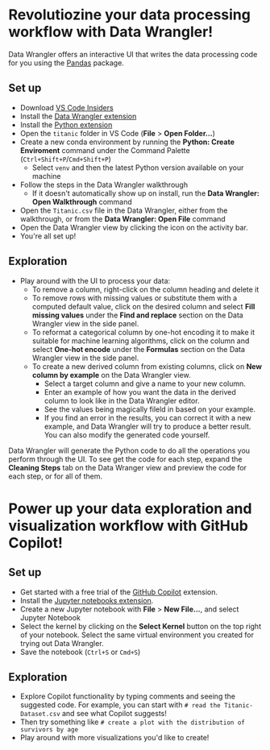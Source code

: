# Revolutiozine your data processing workflow with Data Wrangler! 

Data Wrangler offers an interactive UI that writes the data processing code for you using the [Pandas](https://pypi.org/project/pandas/) package.

## Set up 
- Download [VS Code Insiders](https://code.visualstudio.com/insiders/)
- Install the [Data Wrangler extension](https://marketplace.visualstudio.com/items?itemName=ms-toolsai.datawrangler)
- Install the [Python extension](https://marketplace.visualstudio.com/items?itemName=ms-python.python)
- Open the `titanic` folder in VS Code (**File** > **Open Folder...**)
- Create a new conda environment by running the **Python: Create Enviroment** command under the Command Palette (`Ctrl+Shift+P`/`Cmd+Shift+P`)
   - Select `venv` and then the latest Python version available on your machine 
- Follow the steps in the Data Wrangler walkthrough 
   - If it doesn't automatically show up on install, run the **Data Wrangler: Open Walkthrough** command 
- Open the `Titanic.csv` file in the Data Wrangler, either from the walkthrough, or from the **Data Wrangler: Open File** command
- Open the Data Wrangler view by clicking the icon on the activity bar. 
- You're all set up!  

## Exploration
- Play around with the UI to process your data:
    - To remove a column, right-click on the column heading and delete it
    - To remove rows with missing values or substitute them with a computed default value, click on the desired column and select **Fill missing values** under the **Find and replace** section on the Data Wrangler view in the side panel.
    - To reformat a categorical column by one-hot encoding it to make it suitable for machine learning algorithms, click on the column and select **One-hot encode** under the **Formulas** section on the Data Wrangler view in the side panel.
    - To create a new derived column from existing columns, click on **New column by example** on the Data Wrangler view.
      - Select a target column and give a name to your new column. 
      - Enter an example of how you want the data in the derived column to look like in the Data Wrangler editor. 
      - See the values being magically fileld in based on your example. 
      - If you find an error in the results, you can correct it with a new example, and Data Wrangler will try to produce a better result. You can also modify the generated code yourself.
    
Data Wrangler will generate the Python code to do all the operations you perform through the UI. To see get the code for each step, expand the **Cleaning Steps** tab on the Data Wranger view and preview the code for each step, or for all of them. 

# Power up your data exploration and visualization workflow with GitHub Copilot! 
## Set up 
- Get started with a free trial of the [GitHub Copilot](https://marketplace.visualstudio.com/items?itemName=GitHub.copilot) extension.
- Install the [Jupyter notebooks extension](https://marketplace.visualstudio.com/items?itemName=ms-toolsai.jupyter).
-  Create a new Jupyter notebook with **File** > **New File...**, and select Jupyter Notebook
-  Select the kernel by clicking on the **Select Kernel** button on the top right of your notebook. Select the same virtual environment you created for trying out Data Wrangler.
- Save the notebook (`Ctrl+S` or `Cmd+S`)  
## Exploration
-  Explore Copilot functionality by typing comments and seeing the suggested code. For example, you can start with `# read the Titanic-Dataset.csv` and see what Copilot suggests!
-  Then try something like `# create a plot with the distribution of survivors by age`
-  Play around with more visualizations you'd like to create!

